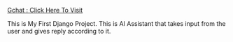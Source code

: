 [Gchat : Click Here To Visit](https://gchat.pythonanywhere.com/)

This is My First Django Project. This is AI Assistant that takes input from the user and gives reply according to it.
 
